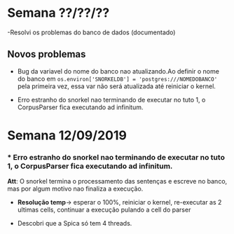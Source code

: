 # Semana ??/??/??
-Resolvi os problemas do banco de dados (documentado)
  ## Novos problemas
  * Bug da variavel do nome do banco nao atualizando.Ao definir o nome do banco em `os.environ['SNORKELDB'] = 'postgres:///NOMEDOBANCO'` pela primeira vez, essa var não será atualizada até reiniciar o kernel.
    
  * Erro estranho do snorkel nao terminando de executar no tuto 1, o CorpusParser fica executando ad infinitum.

# Semana 12/09/2019

  ### * Erro estranho do snorkel nao terminando de executar no tuto 1, o CorpusParser fica executando ad infinitum.
  
  **Att**: O snorkel termina o processamento das sentenças e escreve no banco, mas por algum motivo nao finaliza a execução.
      
   - **Resolução temp**-> esperar o 100%, reiniciar o kernel, re-executar as 2 ultimas cells, continuar a execução pulando a cell do parser


   - Descobri que a Spica só tem 4 threads.
